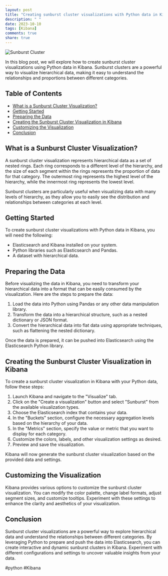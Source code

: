 ```yaml
---
layout: post
title: "Creating sunburst cluster visualizations with Python data in Kibana"
description: " "
date: 2023-10-10
tags: [Kibana]
comments: true
share: true
---
```


![Sunburst Cluster](https://example.com/images/sunburst_cluster.png)

In this blog post, we will explore how to create sunburst cluster visualizations using Python data in Kibana. Sunburst clusters are a powerful way to visualize hierarchical data, making it easy to understand the relationships and proportions between different categories.

## Table of Contents
- [What is a Sunburst Cluster Visualization?](#what-is-a-sunburst-cluster-visualization)
- [Getting Started](#getting-started)
- [Preparing the Data](#preparing-the-data)
- [Creating the Sunburst Cluster Visualization in Kibana](#creating-the-sunburst-cluster-visualization-in-kibana)
- [Customizing the Visualization](#customizing-the-visualization)
- [Conclusion](#conclusion)

## What is a Sunburst Cluster Visualization?
A sunburst cluster visualization represents hierarchical data as a set of nested rings. Each ring corresponds to a different level of the hierarchy, and the size of each segment within the rings represents the proportion of data for that category. The outermost ring represents the highest level of the hierarchy, while the innermost ring represents the lowest level.

Sunburst clusters are particularly useful when visualizing data with many levels of hierarchy, as they allow you to easily see the distribution and relationships between categories at each level.

## Getting Started
To create sunburst cluster visualizations with Python data in Kibana, you will need the following:
- Elasticsearch and Kibana installed on your system.
- Python libraries such as Elasticsearch and Pandas.
- A dataset with hierarchical data.

## Preparing the Data
Before visualizing the data in Kibana, you need to transform your hierarchical data into a format that can be easily consumed by the visualization. Here are the steps to prepare the data:

1. Load the data into Python using Pandas or any other data manipulation library.
2. Transform the data into a hierarchical structure, such as a nested dictionary or JSON format.
3. Convert the hierarchical data into flat data using appropriate techniques, such as flattening the nested dictionary.

Once the data is prepared, it can be pushed into Elasticsearch using the Elasticsearch Python library.

## Creating the Sunburst Cluster Visualization in Kibana
To create a sunburst cluster visualization in Kibana with your Python data, follow these steps:

1. Launch Kibana and navigate to the "Visualize" tab.
2. Click on the "Create a visualization" button and select "Sunburst" from the available visualization types.
3. Choose the Elasticsearch index that contains your data.
4. In the "Buckets" section, configure the necessary aggregation levels based on the hierarchy of your data.
5. In the "Metrics" section, specify the value or metric that you want to display for each category.
6. Customize the colors, labels, and other visualization settings as desired.
7. Preview and save the visualization.

Kibana will now generate the sunburst cluster visualization based on the provided data and settings.

## Customizing the Visualization
Kibana provides various options to customize the sunburst cluster visualization. You can modify the color palette, change label formats, adjust segment sizes, and customize tooltips. Experiment with these settings to enhance the clarity and aesthetics of your visualization.

## Conclusion
Sunburst cluster visualizations are a powerful way to explore hierarchical data and understand the relationships between different categories. By leveraging Python to prepare and push the data into Elasticsearch, you can create interactive and dynamic sunburst clusters in Kibana. Experiment with different configurations and settings to uncover valuable insights from your data.

#python #Kibana